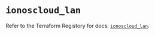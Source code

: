 # `ionoscloud_lan`

Refer to the Terraform Registory for docs: [`ionoscloud_lan`](https://registry.terraform.io/providers/ionos-cloud/ionoscloud/6.4.2/docs/resources/lan).
